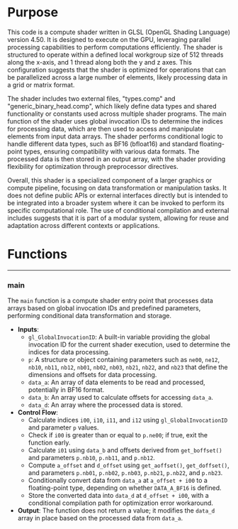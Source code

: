 # Purpose
This code is a compute shader written in GLSL (OpenGL Shading Language) version 4.50. It is designed to execute on the GPU, leveraging parallel processing capabilities to perform computations efficiently. The shader is structured to operate within a defined local workgroup size of 512 threads along the x-axis, and 1 thread along both the y and z axes. This configuration suggests that the shader is optimized for operations that can be parallelized across a large number of elements, likely processing data in a grid or matrix format.

The shader includes two external files, "types.comp" and "generic_binary_head.comp", which likely define data types and shared functionality or constants used across multiple shader programs. The main function of the shader uses global invocation IDs to determine the indices for processing data, which are then used to access and manipulate elements from input data arrays. The shader performs conditional logic to handle different data types, such as BF16 (bfloat16) and standard floating-point types, ensuring compatibility with various data formats. The processed data is then stored in an output array, with the shader providing flexibility for optimization through preprocessor directives.

Overall, this shader is a specialized component of a larger graphics or compute pipeline, focusing on data transformation or manipulation tasks. It does not define public APIs or external interfaces directly but is intended to be integrated into a broader system where it can be invoked to perform its specific computational role. The use of conditional compilation and external includes suggests that it is part of a modular system, allowing for reuse and adaptation across different contexts or applications.
# Functions

---
### main
The `main` function is a compute shader entry point that processes data arrays based on global invocation IDs and predefined parameters, performing conditional data transformation and storage.
- **Inputs**:
    - `gl_GlobalInvocationID`: A built-in variable providing the global invocation ID for the current shader execution, used to determine the indices for data processing.
    - `p`: A structure or object containing parameters such as `ne00`, `ne12`, `nb10`, `nb11`, `nb12`, `nb01`, `nb02`, `nb03`, `nb21`, `nb22`, and `nb23` that define the dimensions and offsets for data processing.
    - `data_a`: An array of data elements to be read and processed, potentially in BF16 format.
    - `data_b`: An array used to calculate offsets for accessing `data_a`.
    - `data_d`: An array where the processed data is stored.
- **Control Flow**:
    - Calculate indices `i00`, `i10`, `i11`, and `i12` using `gl_GlobalInvocationID` and parameter `p` values.
    - Check if `i00` is greater than or equal to `p.ne00`; if true, exit the function early.
    - Calculate `i01` using `data_b` and offsets derived from `get_boffset()` and parameters `p.nb10`, `p.nb11`, and `p.nb12`.
    - Compute `a_offset` and `d_offset` using `get_aoffset()`, `get_doffset()`, and parameters `p.nb01`, `p.nb02`, `p.nb03`, `p.nb21`, `p.nb22`, and `p.nb23`.
    - Conditionally convert data from `data_a` at `a_offset + i00` to a floating-point type, depending on whether `DATA_A_BF16` is defined.
    - Store the converted data into `data_d` at `d_offset + i00`, with a conditional compilation path for optimization error workaround.
- **Output**: The function does not return a value; it modifies the `data_d` array in place based on the processed data from `data_a`.


